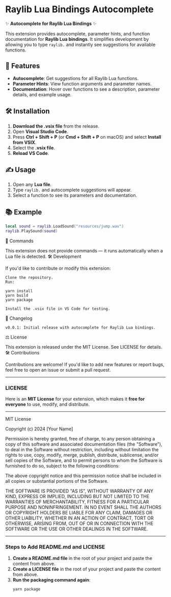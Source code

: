 # Raylib Lua Bindings Autocomplete

✨ **Autocomplete for Raylib Lua Bindings** ✨

This extension provides autocomplete, parameter hints, and function documentation for **Raylib Lua bindings**. It simplifies development by allowing you to type `raylib.` and instantly see suggestions for available functions.

## 🚀 **Features**
- **Autocomplete**: Get suggestions for all Raylib Lua functions.
- **Parameter Hints**: View function arguments and parameter names.
- **Documentation**: Hover over functions to see a description, parameter details, and example usage.

## 🛠️ **Installation**
1. **Download the .vsix file** from the release.
2. Open **Visual Studio Code**.
3. Press **Ctrl + Shift + P** (or **Cmd + Shift + P** on macOS) and select **Install from VSIX**.
4. Select the **.vsix file**.
5. **Reload VS Code**.

## ✍️ **Usage**
1. Open any **Lua file**.
2. Type `raylib.` and autocomplete suggestions will appear.
3. Select a function to see its parameters and documentation.

## 📚 **Example**
```lua
local sound = raylib.LoadSound("resources/jump.wav")
raylib.PlaySound(sound)
```

🧩 Commands

This extension does not provide commands — it runs automatically when a Lua file is detected.
🛠️ Development

If you'd like to contribute or modify this extension:

    Clone the repository.
    Run:

    yarn install
    yarn build
    yarn package

    Install the .vsix file in VS Code for testing.

🔄 Changelog

    v0.0.1: Initial release with autocomplete for Raylib Lua bindings.

⚖️ License

This extension is released under the MIT License. See LICENSE for details.
🛠️ Contributions

Contributions are welcome! If you'd like to add new features or report bugs, feel free to open an issue or submit a pull request.


---

### **LICENSE**

Here is an **MIT License** for your extension, which makes it **free for everyone** to use, modify, and distribute.

---

MIT License

Copyright (c) 2024 [Your Name]

Permission is hereby granted, free of charge, to any person obtaining a copy of this software and associated documentation files (the "Software"), to deal in the Software without restriction, including without limitation the rights to use, copy, modify, merge, publish, distribute, sublicense, and/or sell copies of the Software, and to permit persons to whom the Software is furnished to do so, subject to the following conditions:

The above copyright notice and this permission notice shall be included in all copies or substantial portions of the Software.

THE SOFTWARE IS PROVIDED "AS IS", WITHOUT WARRANTY OF ANY KIND, EXPRESS OR IMPLIED, INCLUDING BUT NOT LIMITED TO THE WARRANTIES OF MERCHANTABILITY, FITNESS FOR A PARTICULAR PURPOSE AND NONINFRINGEMENT. IN NO EVENT SHALL THE AUTHORS OR COPYRIGHT HOLDERS BE LIABLE FOR ANY CLAIM, DAMAGES OR OTHER LIABILITY, WHETHER IN AN ACTION OF CONTRACT, TORT OR OTHERWISE, ARISING FROM, OUT OF OR IN CONNECTION WITH THE SOFTWARE OR THE USE OR OTHER DEALINGS IN THE SOFTWARE.


---

### **Steps to Add README.md and LICENSE**
1. **Create a README.md file** in the root of your project and paste the content from above.
2. **Create a LICENSE file** in the root of your project and paste the content from above.
3. **Run the packaging command again**:
   ```bash
   yarn package
   ```
